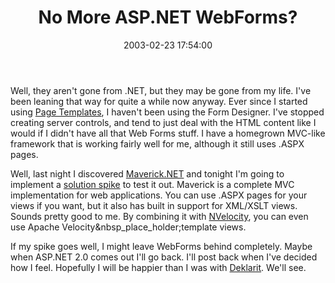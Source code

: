 ﻿---
layout: post
title: "No More ASP.NET WebForms?"
comments: false
date: 2003-02-23 17:54:00
updated: 2004-05-03 21:36:00
categories:
 - Technology
subtext-id: c18a5820-63ae-402f-af47-e8e40c62c9cd
alias: /blog/No-More-ASPNET-WebForms.aspx
---


Well, they aren't gone from .NET, but they may be gone from my life. I've been leaning that way for quite a while now anyway. Ever since I started using [Page Templates](http://www.codeproject.com/aspnet/page_templates.asp), I haven't been using the Form Designer. I've stopped creating server controls, and tend to just deal with the HTML content like I would if I didn't have all that Web Forms stuff. I have a homegrown MVC-like framework that is working fairly well for me, although it still uses .ASPX pages.

Well, last night I discovered [Maverick.NET](http://mavnet.sourceforge.net/) and tonight I'm going to implement a [solution spike](http://c2.com/cgi/wiki?SpikeSolution) to test it out. Maverick is a complete MVC implementation for web applications. You can use .ASPX pages for your views if you want, but it also has built in support for XML/XSLT views. Sounds pretty good to me. By combining it with [NVelocity](http://nvelocity.sourceforge.net/), you can even use Apache Velocity&nbsp_place_holder;template views. 

If my spike goes well, I might leave WebForms behind completely. Maybe when ASP.NET 2.0 comes out I'll go back. I'll post back when I've decided how I feel. Hopefully I will be happier than I was with [Deklarit](http://www.deklarit.com). We'll see.
